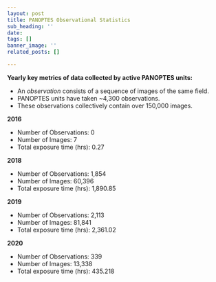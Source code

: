 ```yaml
---
layout: post
title: PANOPTES Observational Statistics
sub_heading: ''
date: 
tags: []
banner_image: ''
related_posts: []

---
```

**Yearly key metrics of data collected by active PANOPTES units:**

* An _observation_ consists of a sequence of images of the same field.
* PANOPTES units have taken \~4,300 observations.
* These observations collectively contain over 150,000 images.

**2016**

* Number of Observations: 0
* Number of Images:  7
* Total exposure time (hrs):  0.27

**2018**

* Number of Observations: 1,854
* Number of Images:  60,396
* Total exposure time (hrs):  1,890.85

**2019**

* Number of Observations: 2,113
* Number of Images:  81,841
* Total exposure time (hrs):  2,361.02

**2020**

* Number of Observations: 339
* Number of Images: 13,338
* Total exposure time (hrs): 435.218